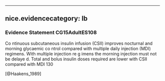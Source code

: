 
---
nice.evidencecategory: Ib
---

### Evidence Statement CG15AdultES108
Co ntinuous subcutaneous insulin infusion (CSII) improves nocturnal and morning glycaemic co ntrol compared with multiple daily injection (MDI) regimens. With multiple injection re g imens the morning injection must not be delaye d. Total and bolus insulin doses required are lower with CSII compared with MDI 130

[@Haakens_1989]

